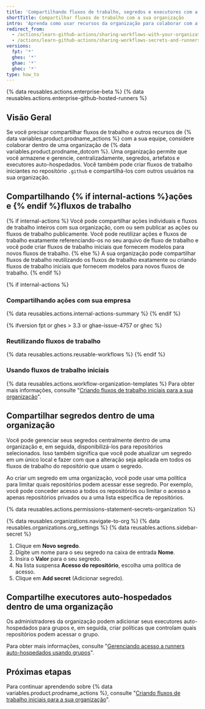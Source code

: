 ```yaml
---
title: 'Compartilhando fluxos de trabalho, segredos e executores com a sua organização'
shortTitle: Compartilhar fluxos de trabalho com a sua organização
intro: 'Aprenda como usar recursos da organização para colaborar com a sua equipe, compartilhando fluxos de trabalho iniciantes, segredos e executores auto-hospedados.'
redirect_from:
  - /actions/learn-github-actions/sharing-workflows-with-your-organization
  - /actions/learn-github-actions/sharing-workflows-secrets-and-runners-with-your-organization
versions:
  fpt: '*'
  ghes: '*'
  ghae: '*'
  ghec: '*'
type: how_to
---
```


{% data reusables.actions.enterprise-beta %}
{% data reusables.actions.enterprise-github-hosted-runners %}

## Visão Geral

Se você precisar compartilhar fluxos de trabalho e outros recursos de {% data variables.product.prodname_actions %} com a sua equipe, considere colaborar dentro de uma organização de {% data variables.product.prodname_dotcom %}. Uma organização permite que você armazene e gerencie, centralizadamente, segredos, artefatos e executores auto-hospedados. Você também pode criar fluxos de trabalho iniciantes no repositório `.github` e compartilhá-los com outros usuários na sua organização.

## Compartilhando {% if internal-actions %}ações e {% endif %}fluxos de trabalho

{% if internal-actions %}
Você pode compartilhar ações individuais e fluxos de trabalho inteiros com sua organização, com ou sem publicar as ações ou fluxos de trabalho publicamente. Você pode reutilizar ações e fluxos de trabalho exatamente referenciando-os no seu arquivo de fluxo de trabalho e você pode criar fluxos de trabalho iniciais que fornecem modelos para novos fluxos de trabalho.
{% else %}
A sua organização pode compartilhar fluxos de trabalho reutilizando os fluxos de trabalho exatamente ou criando fluxos de trabalho iniciais que fornecem modelos para novos fluxos de trabalho.
{% endif %}

{% if internal-actions %}
### Compartilhando ações com sua empresa

{% data reusables.actions.internal-actions-summary %}
{% endif %}

{% ifversion fpt or ghes > 3.3 or ghae-issue-4757 or ghec %}
### Reutilizando fluxos de trabalho

{% data reusables.actions.reusable-workflows %}
{% endif %}

### Usando fluxos de trabalho iniciais

{% data reusables.actions.workflow-organization-templates %} Para obter mais informações, consulte "[Criando fluxos de trabalho iniciais para a sua organização](/actions/using-workflows/creating-starter-workflows-for-your-organization)".

## Compartilhar segredos dentro de uma organização

Você pode gerenciar seus segredos centralmente dentro de uma organização e, em seguida, disponibilizá-los para repositórios selecionados. Isso também significa que você pode atualizar um segredo em um único local e fazer com que a alteração seja aplicada em todos os fluxos de trabalho do repositório que usam o segredo.

Ao criar um segredo em uma organização, você pode usar uma política para limitar quais repositórios podem acessar esse segredo. Por exemplo, você pode conceder acesso a todos os repositórios ou limitar o acesso a apenas repositórios privados ou a uma lista específica de repositórios.

{% data reusables.actions.permissions-statement-secrets-organization %}

{% data reusables.organizations.navigate-to-org %}
{% data reusables.organizations.org_settings %}
{% data reusables.actions.sidebar-secret %}
1. Clique em **Novo segredo**.
1. Digite um nome para o seu segredo na caixa de entrada **Nome**.
1. Insira o **Valor** para o seu segredo.
1. Na lista suspensa **Acesso do repositório**, escolha uma política de acesso.
1. Clique em **Add secret** (Adicionar segredo).

## Compartilhe executores auto-hospedados dentro de uma organização

Os administradores da organização podem adicionar seus executores auto-hospedados para grupos e, em seguida, criar políticas que controlam quais repositórios podem acessar o grupo.

Para obter mais informações, consulte "[Gerenciando acesso a runners auto-hospedados usando grupos](/actions/hosting-your-own-runners/managing-access-to-self-hosted-runners-using-groups)".


## Próximas etapas

Para continuar aprendendo sobre {% data variables.product.prodname_actions %}, consulte "[Criando fluxos de trabalho iniciais para a sua organização](/actions/using-workflows/creating-starter-workflows-for-your-organization)".
